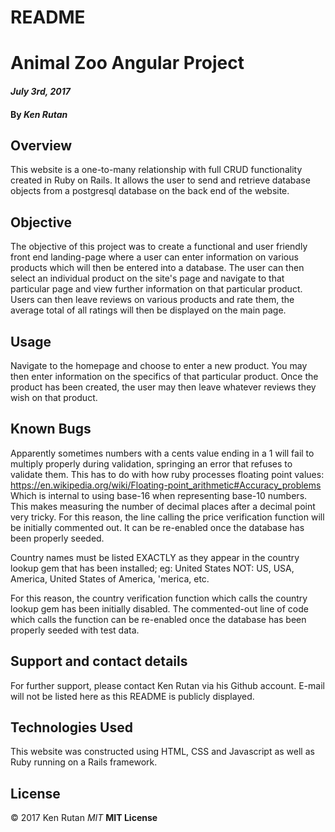 # README
# Animal Zoo Angular Project

#### _July 3rd, 2017_

#### By _**Ken Rutan**_

## Overview

This website is a one-to-many relationship with full CRUD functionality created in Ruby on Rails.  It allows the user to send and retrieve database objects from a postgresql database on the back end of the website.

## Objective

The objective of this project was to create a functional and user friendly front end landing-page where a user can enter information on various products which will then be entered into a database.  The user can then select an individual product on the site's page and navigate to that particular page and view further information on that particular product.  Users can then leave reviews on various products and rate them, the average total of all ratings will then be displayed on the main page.


## Usage

Navigate to the homepage and choose to enter a new product.  You may then enter information on the specifics of that particular product.  Once the product has been created, the user may then leave whatever reviews they wish on that product.

## Known Bugs

Apparently sometimes numbers with a cents value ending in a 1 will fail to multiply properly during validation, springing an error that refuses to validate them.  This has to do with how ruby processes floating point values:
https://en.wikipedia.org/wiki/Floating-point_arithmetic#Accuracy_problems
Which is internal to using base-16 when representing base-10 numbers.  This makes measuring the number of decimal places after a decimal point very tricky.  For this reason, the line calling the price verification function will be initially commented out.  It can be re-enabled once the database has been properly seeded.

Country names must be listed EXACTLY as they appear in the country lookup gem that has been installed;
eg: United States
NOT: US, USA, America, United States of America, 'merica, etc.

For this reason, the country verification function which calls the country lookup gem has been initially disabled.  The commented-out line of code which calls the function can be re-enabled once the database has been properly seeded with test data.

## Support and contact details

For further support, please contact Ken Rutan via his Github account.  E-mail will not be listed here as this README is publicly displayed.

## Technologies Used

This website was constructed using HTML, CSS and Javascript as well as Ruby running on a Rails framework.

## License

&copy; 2017 Ken Rutan _MIT_  **MIT License**
